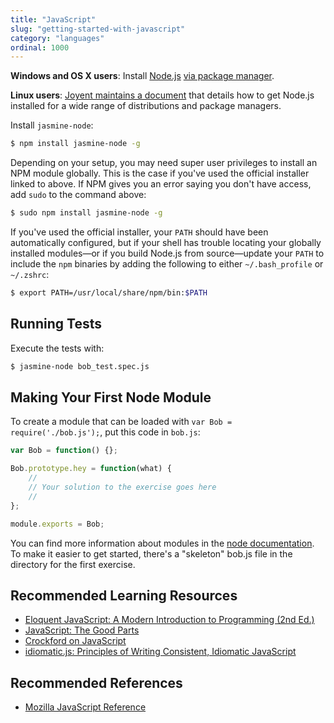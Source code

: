 ```yaml
---
title: "JavaScript"
slug: "getting-started-with-javascript"
category: "languages"
ordinal: 1000
---
```


**Windows and OS X users**: Install [Node.js](http://nodejs.org/) [via package manager](https://github.com/joyent/node/wiki/Installing-Node.js-via-package-manager).

**Linux users**: [Joyent maintains a document][linstall] that details how to get Node.js installed for a wide range of distributions and package managers.

[linstall]: https://github.com/joyent/node/wiki/Installing-Node.js-via-package-manager

Install `jasmine-node`:

```bash
$ npm install jasmine-node -g
```

Depending on your setup, you may need super user privileges to install an NPM module globally. This is the case if you've used the official installer linked to above. If NPM gives you an error saying you don't have access, add `sudo` to the command above:

```bash
$ sudo npm install jasmine-node -g
````

If you've used the official installer, your `PATH` should have been automatically configured, but if your shell has trouble locating your globally installed modules—or if you build Node.js from source—update your `PATH` to include the `npm` binaries by adding the following to either `~/.bash_profile` or `~/.zshrc`:

```bash
$ export PATH=/usr/local/share/npm/bin:$PATH
```

## Running Tests

Execute the tests with:

```bash
$ jasmine-node bob_test.spec.js
```

## Making Your First Node Module

To create a module that can be loaded with `var Bob = require('./bob.js');`, put this code in `bob.js`:

```javascript
var Bob = function() {};

Bob.prototype.hey = function(what) {
	//
	// Your solution to the exercise goes here
	//
};

module.exports = Bob;
```

You can find more information about modules in the [node documentation](http://nodejs.org/api/modules.html#modules_module_exports). To make it easier to get started, there's a "skeleton" bob.js file in the directory
for the first exercise.

## Recommended Learning Resources

* [Eloquent JavaScript: A Modern Introduction to Programming (2nd Ed.)](http://eloquentjavascript.net)
* [JavaScript: The Good Parts](http://www.amazon.com/JavaScript-Good-Parts-Douglas-Crockford/dp/0596517742)
* [Crockford on JavaScript](http://yuiblog.com/crockford/)
* [idiomatic.js: Principles of Writing Consistent, Idiomatic JavaScript](https://github.com/rwaldron/idiomatic.js)

## Recommended References

* [Mozilla JavaScript Reference](https://developer.mozilla.org/en-US/docs/Web/JavaScript/Reference)

